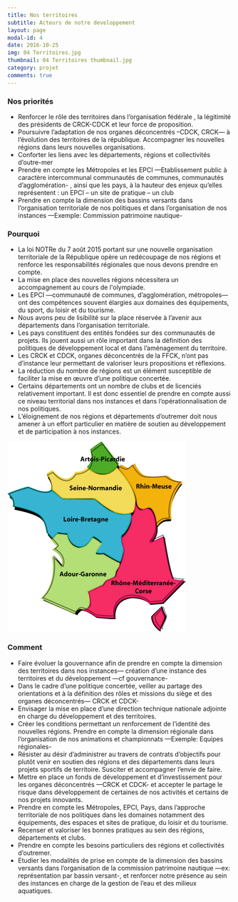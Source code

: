 ```yaml
---
title: Nos territoires
subtitle: Acteurs de notre developpement
layout: page
modal-id: 4
date: 2016-10-25
img: 04 Territoires.jpg
thumbnail: 04 Territoires thumbnail.jpg
category: projet
comments: true
---
```


### Nos priorités

  - Renforcer le rôle des territoires dans l’organisation fédérale , la légitimité des présidents de CRCK-CDCK et leur force de proposition.
  - Poursuivre l’adaptation de nos organes déconcentrés –CDCK, CRCK— à l’évolution des territoires de la république. Accompagner les nouvelles régions dans leurs nouvelles organisations.
  - Conforter les liens avec les départements, régions et collectivités d’outre-mer
  - Prendre en compte les Métropoles et les EPCI —Etablissement public à caractère intercommunal communautés de communes, communautés d’agglomération- , ainsi que les pays, à la hauteur des enjeux qu’elles représentent : un EPCI – un site de pratique – un club
  - Prendre en compte la dimension des bassins versants dans l’organisation territoriale de nos politiques et dans l’organisation de nos instances —Exemple: Commission patrimoine nautique-

### Pourquoi

  - La loi NOTRe du 7 août 2015 portant sur une nouvelle organisation territoriale de la République opère un redécoupage de nos régions et renforce les responsabilités régionales que nous devons prendre en compte.
  - La mise en place des nouvelles régions nécessitera un accompagnement au cours de l'olympiade.
  - Les EPCI —communauté de communes, d’agglomération, métropoles— ont des compétences souvent élargies aux domaines des équipements, du sport, du loisir et du tourisme.
  - Nous avons peu de lisibilité sur la place réservée à l’avenir aux départements dans l’organisation territoriale.
  - Les pays constituent des entités fondées sur des communautés de projets. Ils jouent aussi un rôle important dans la définition des politiques de développement local et dans l’aménagement du territoire.
  - Les CRCK et CDCK, organes déconcentrés de la FFCK, n’ont pas d’instance leur permettant de valoriser leurs propositions et réflexions.
  - La réduction du nombre de régions est un élément susceptible de faciliter la mise en œuvre d’une politique concertée.
  - Certains départements ont un nombre de clubs et de licenciés relativement important. Il est donc essentiel de prendre en compte aussi ce niveau territorial dans nos instances et dans l’opérationnalisation de nos politiques.
  - L’éloignement de nos régions et départements d’outremer doit nous amener à un effort particulier en matière de soutien au développement et de participation à nos instances.

![](img/portfolio/bassins-versants.jpg)

### Comment

  - Faire évoluer la gouvernance afin de prendre en compte la dimension des territoires dans nos instances— création d’une instance des territoires et du développement —cf gouvernance-
  - Dans le cadre d’une politique concertée, veiller au partage des orientations et à la définition des rôles et missions du siège et des organes déconcentrés— CRCK et CDCK-
  - Envisager la mise en place d’une direction technique nationale adjointe en charge du développement et des territoires.
  - Créer les conditions permettant un renforcement de l’identité des nouvelles régions. Prendre en compte la dimension régionale dans l’organisation de nos animations et championnats —Exemple: Equipes régionales-
  - Résister au désir d’administrer au travers de contrats d’objectifs pour plutôt venir en soutien des régions et des départements dans leurs projets sportifs de territoire. Susciter et accompagner l’envie de faire.
  - Mettre en place un fonds de développement et d’investissement pour les organes déconcentrés —CRCK et CDCK- et accepter le partage le risque dans développement de certaines de nos activités et certains de nos projets innovants.
  - Prendre en compte les Métropoles, EPCI, Pays, dans l’approche territoriale de nos politiques dans les domaines notamment des équipements, des espaces et sites de pratique, du loisir et du tourisme.
  - Recenser et valoriser les bonnes pratiques au sein des régions, départements et clubs.
  - Prendre en compte les besoins particuliers des régions et collectivités d’outremer.
  - Etudier les modalités de prise en compte de la dimension des bassins versants dans l’organisation de la commission patrimoine nautique —ex: représentation par bassin versant-, et renforcer notre présence au sein des instances en charge de la gestion de l’eau et des milieux aquatiques.
